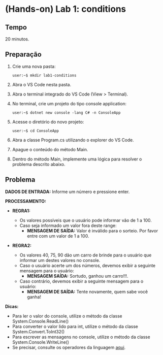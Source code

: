 # (Hands-on) Lab 1: conditions

## Tempo

20 minutos.

## Preparação

1. Crie uma nova pasta:
    ```console
    user:~$ mkdir lab1-conditions
    ```

2. Abra o VS Code nesta pasta.

3. Abra o terminal integrado do VS Code (View > Terminal).

4. No terminal, crie um projeto do tipo console application:
    ```console
    user:~$ dotnet new console -lang C# -n ConsoleApp
    ```

5. Acesse o diretório do novo projeto:
    ```console
    user:~$ cd ConsoleApp
    ```

6. Abra a classe Program.cs utilizando o explorer do VS Code.

7. Apague o conteúdo do método Main.

8. Dentro do método Main, implemente uma lógica para resolver o problema descrito abaixo.

## Problema

**DADOS DE ENTRADA:** Informe um número e pressione enter.

**PROCESSAMENTO:**

* **REGRA1:**
    * Os valores possíveis que o usuário pode informar vão de 1 a 100.
    * Caso seja informado um valor fora deste range:
        * **MENSAGEM DE SAÍDA:**  Valor é inválido para o sorteio. Por favor entre com um valor de 1 a 100.

* **REGRA2:**
    * Os valores 40, 75, 90 dão um carro de brinde para o usuário que informar um destes valores no console.
    * Caso o usuário acerte um dos números, devemos exibir a seguinte mensagem para o usuário:
        * **MENSAGEM SAÍDA:** Sortudo, ganhou um carro!!!.
    * Caso contrário, devemos exibir a seguinte mensagem para o usuário:
        * **MENSAGEM DE SAÍDA:** Tente novamente, quem sabe você ganha!

**Dicas:**
* Para ler o valor do console, utilize o método da classe System.Console.ReadLine()
* Para converter o valor lido para int, utilize o método da classe System.Convert.ToInt32()
* Para escrever as mensagens no console, utilize o método da classe System.Console.WriteLine()
* Se precisar, consulte os operadores da linguagem [aqui](https://docs.microsoft.com/pt-br/dotnet/csharp/language-reference/operators/#logical-and-operator).
